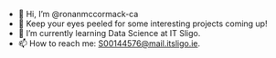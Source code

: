 - 👋 Hi, I’m @ronanmccormack-ca
- 👀 Keep your eyes peeled for some interesting projects coming up!
- 🌱 I’m currently learning Data Science at IT Sligo.
- 📫 How to reach me: S00144576@mail.itsligo.ie.

<!---
ronanmccormack-ca/ronanmccormack-ca is a ✨ special ✨ repository because its `README.md` (this file) appears on your GitHub profile.
You can click the Preview link to take a look at your changes.
--->
